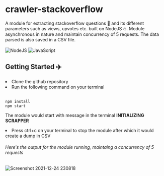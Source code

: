 # crawler-stackoverflow
A module for extracting stackoverflow questions 🧻 and its different parameters such as views, upvotes etc. built on NodeJS 🔥. Module asynchronous in nature and maintain concurrency of 5 requests. The data parsed is also saved in a CSV file.
<br/><br/>
![NodeJS](https://img.shields.io/badge/-NodeJS-darkgreen) ![JavaScript](https://img.shields.io/badge/-JavaScript-yellow)

<h2> Getting Started ✈️ </h2>
<li> Clone the github repository </li>
<li> Run the following command on your terminal </li>
<br/>

```
npm install
npm start
```
<p>The module would start with message in the terminal <strong>INITIALIZING SCRAPPER</strong></p>

<li> Press ctrl+c on your terminal to stop the module after which it would create a dump in CSV </li>

<h6> Here's the output for the module running, maintaing a concurrency of 5 requests </h6>

![Screenshot 2021-12-24 230818](https://user-images.githubusercontent.com/57484457/147367338-dc6d8c1c-58fb-4f00-8c7e-38d3b7238fe2.png)
